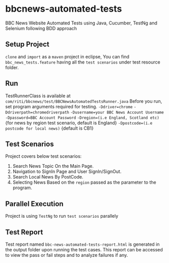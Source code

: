 # bbcnews-automated-tests
BBC News Website Automated Tests using Java, Cucumber, TestNg and Selenium following BDD approach

## Setup Project
`clone` and `import` as a `maven` project in eclipse, You can find `bbc_news_tests.feature` having all the `test scenarios` under test resource folder.

## Run
TestRunnerClass is available at `com/riti/bbcnews/test/BBCNewsAutomatedTestsRunner.java`
Before you run, set program arguments required for testing.
`-Ddriver=chrome`
`-Ddriverpath=chromedriverpath`
`-Dusername=your BBC News Account Username`
`-Dpassword=BBC Account Password`
`-Dregion=(i.e England, Scotland etc)` {for news by region test scenario, default is England}
`-Dpostcode=(i.e postcode for local news)` {default is CB1}

## Test Scenarios
Project covers below test scenarios:
1. Search News Topic On the Main Page.
2. Navigation to SignIn Page and User SignIn/SignOut.
3. Search Local News By PostCode.
4. Selecting News Based on the `region` passed as the parameter to the program.

## Parallel Execution
Project is using `TestNg` to run `test scenarios` parallely

## Test Report
Test report named `bbc-news-automated-tests-report.html` is generated in the output folder upon running the test cases. This report can be accessed to view the pass or fail steps and to analyze failures if any.
